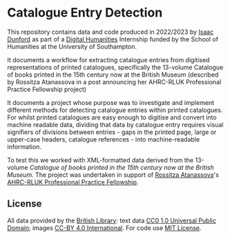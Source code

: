 # Catalogue Entry Detection

This repository contains data and code produced in 2022/2023 by [Isaac Dunford](https://github.com/Mr-Esweg) as part of a [Digital Humanities](http://digitalhumanities.soton.ac.uk/) Internship funded by the School of Humanities at the University of Southampton.

It documents a workflow for extracting catalogue entries from digitised representations of printed catalogues, specifically the 13-volume Catalogue of books printed in the 15th century now at the British Museum (described by Rossitza Atanassova in a post announcing her AHRC-RLUK Professional Practice Fellowship project)

It documents a project whose purpose was to investigate and implement different methods for detecting catalogue entries within printed catalogues. For whilst printed catalogues are easy enough to digitise and convert into machine readable data, dividing that data by catalogue entry requires visual signifiers of divisions between entries - gaps in the printed page, large or upper-case headers, catalogue references - into machine-readable information.

To test this we worked with XML-formatted data derived from the 13-volume *Catalogue of books printed in the 15th century now at the British Museum*. The project was undertaken in support of [Rossitza Atanassova](https://www.bl.uk/people/experts/rossitza-atanassova)'s [AHRC-RLUK Professional Practice Fellowship](https://blogs.bl.uk/digital-scholarship/2022/11/my-ahrc-rluk-professional-practice-fellowship-phase-one.html).

## License

All data provided by the [British Library](https://creativecommons.org/licenses/by/4.0/): text data [CC0 1.0 Universal Public Domain](https://creativecommons.org/publicdomain/zero/1.0/); images [CC-BY 4.0 International](https://creativecommons.org/licenses/by/4.0/). For code use [MIT License](https://mit-license.org/).
